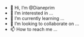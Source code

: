 - 👋 Hi, I’m @Dianeprim
- 👀 I’m interested in ...
- 🌱 I’m currently learning ...
- 💞️ I’m looking to collaborate on ...
- 📫 How to reach me ...

<!---
Dianeprim/Dianeprim is a ✨ special ✨ repository because its `README.md` (this file) appears on your GitHub profile.
You can click the Preview link to take a look at your changes.
--->
